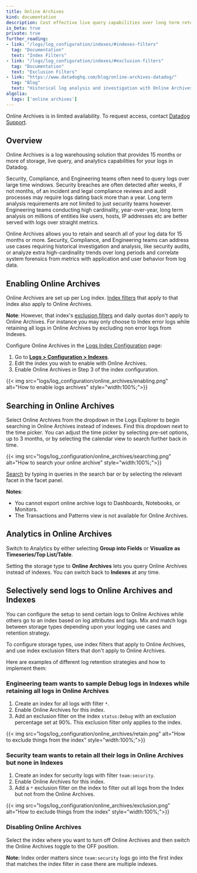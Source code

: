 ```yaml
---
title: Online Archives
kind: documentation
description: Cost effective live query capabilities over long term retention of Logs
is_beta: true
private: true
further_reading:
- link: "/logs/log_configuration/indexes/#indexes-filters"
  tag: "Documentation"
  text: "Index Filters"
- link: "/logs/log_configuration/indexes/#exclusion-filters"
  tag: "Documentation"
  text: "Exclusion Filters"
- link: "https://www.datadoghq.com/blog/online-archives-datadog/"
  tag: "Blog"
  text: "Historical log analysis and investigation with Online Archives"
algolia:
  tags: ['online archives']
---
```


<div class="alert alert-warning">
Online Archives is in limited availability. To request access, contact <a href="/help/">Datadog Support</a>.
</div>

## Overview

Online Archives is a log warehousing solution that provides 15 months or more of storage, live query, and analytics capabilities for your logs in Datadog.

Security, Compliance, and Engineering teams often need to query logs over large time windows. Security breaches are often detected after weeks, if not months, of an incident and legal compliance reviews and audit processes may require logs dating back more than a year. Long term analysis requirements are not limited to just security teams however. Engineering teams conducting high cardinality, year-over-year, long term analysis on millions of entities like users, hosts, IP addresses etc are better served with logs over straight metrics.

Online Archives allows you to retain and search all of your log data for 15 months or more. Security, Compliance, and Engineering teams can address use cases requiring historical investigation and analysis, like security audits, or analyze extra high-cardinality trends over long periods and correlate system forensics from metrics with application and user behavior from log data.

## Enabling Online Archives

Online Archives are set up per Log index. [Index filters][1] that apply to that index also apply to Online Archives.

**Note**: However, that index's [exclusion filters][2] and daily quotas don't apply to Online Archives. For instance you may only choose to Index error logs while retaining all logs in Online Archives by excluding non error logs from Indexes.

Configure Online Archives in the [Logs Index Configuration][3] page:

1. Go to [**Logs > Configuration > Indexes**][3].
2. Edit the index you wish to enable with Online Archives.
3. Enable Online Archives in Step 3 of the index configuration.

{{< img src="logs/log_configuration/online_archives/enabling.png" alt="How to enable logs archives" style="width:100%;">}}

## Searching in Online Archives

Select Online Archives from the dropdown in the Logs Explorer to begin searching in Online Archives instead of indexes. Find this dropdown next to the time picker. You can adjust the time picker by selecting pre-set options, up to 3 months, or by selecting the calendar view to search further back in time.


{{< img src="logs/log_configuration/online_archives/searching.png" alt="How to search your online archive" style="width:100%;">}}

[Search][4] by typing in queries in the search bar or by selecting the relevant facet in the facet panel.

**Notes**: 
- You cannot export online archive logs to Dashboards, Notebooks, or Monitors.
- The Transactions and Patterns view is not available for Online Archives.

## Analytics in Online Archives

Switch to Analytics by either selecting **Group into Fields** or **Visualize as Timeseries/Top List/Table**.

Setting the storage type to **Online Archives** lets you query Online Archives instead of indexes. You can switch back to **Indexes** at any time.

## Selectively send logs to Online Archives and Indexes

You can configure the setup to send certain logs to Online Archives while others go to an index based on log attributes and tags. Mix and match logs between storage types depending upon your logging use cases and retention strategy.

To configure storage types, use index filters that apply to Online Archives, and use index exclusion filters that don't apply to Online Archives.

Here are examples of different log retention strategies and how to implement them:

### Engineering team wants to sample Debug logs in Indexes while retaining all logs in Online Archives

1. Create an index for all logs with filter `*`.
2. Enable Online Archives for this index.
3. Add an exclusion filter on the index `status:Debug` with an exclusion percentage set at 90%. This exclusion filter only applies to the index.

{{< img src="logs/log_configuration/online_archives/retain.png" alt="How to exclude things from the index" style="width:100%;">}}

### Security team wants to retain all their logs in Online Archives but none in Indexes

1. Create an index for security logs with filter `team:security`.
2. Enable Online Archives for this index.
3. Add a `*` exclusion filter on the index to filter out all logs from the Index but not from the Online Archives.

{{< img src="logs/log_configuration/online_archives/exclusion.png" alt="How to exclude things from the index" style="width:100%;">}}

### Disabling Online Archives
Select the index where you want to turn off Online Archives and then switch the Online Archives toggle to the OFF position.

**Note:** Index order matters since `team:security` logs go into the first index that matches the index filter in case there are multiple indexes.

[1]: /logs/log_configuration/indexes/#indexes-filters
[2]: /logs/log_configuration/indexes/#exclusion-filters
[3]: https://app.datadoghq.com/logs/pipelines/indexes
[4]: https://app.datadoghq.com/logs

